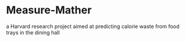# Measure-Mather
a Harvard research project aimed at predicting calorie waste from food trays in the dining hall
